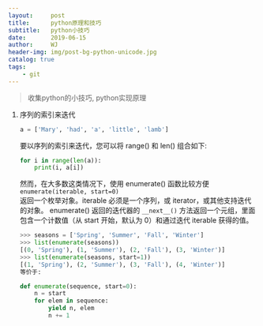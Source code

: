 ```yaml
---
layout:     post
title:      python原理和技巧
subtitle:   python小技巧
date:       2019-06-15
author:     WJ
header-img: img/post-bg-python-unicode.jpg
catalog: true
tags:
    - git
---
```

> 收集python的小技巧, python实现原理
1. 序列的索引来迭代
    ```py
    a = ['Mary', 'had', 'a', 'little', 'lamb']
    ```
    要以序列的索引来迭代，您可以将 range() 和 len() 组合如下:
    ```py
    for i in range(len(a)):
        print(i, a[i])
    ```

    然而，在大多数这类情况下，使用 enumerate() 函数比较方便
    `enumerate(iterable, start=0)`  
    返回一个枚举对象。iterable 必须是一个序列，或 iterator，或其他支持迭代的对象。 enumerate() 返回的迭代器的 `__next__()` 方法返回一个元组，里面包含一个计数值（从 start 开始，默认为 0）和通过迭代 iterable 获得的值。
    ```py
    >>> seasons = ['Spring', 'Summer', 'Fall', 'Winter']
    >>> list(enumerate(seasons))
    [(0, 'Spring'), (1, 'Summer'), (2, 'Fall'), (3, 'Winter')]
    >>> list(enumerate(seasons, start=1))
    [(1, 'Spring'), (2, 'Summer'), (3, 'Fall'), (4, 'Winter')]
    等价于:

    def enumerate(sequence, start=0):
        n = start
        for elem in sequence:
            yield n, elem
            n += 1
    ```
